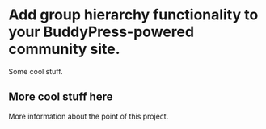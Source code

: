 # Add group hierarchy functionality to your BuddyPress-powered community site.
Some cool stuff.

## More cool stuff here
More information about the point of this project.